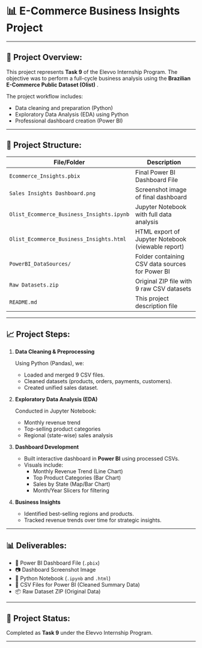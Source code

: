 # 📊 E-Commerce Business Insights Project

---



## 📁 **Project Overview:**

This project represents **Task 9** of the Elevvo Internship Program. The objective was to perform a full-cycle business analysis using the  **Brazilian E-Commerce Public Dataset (Olist)** .

The project workflow includes:

* Data cleaning and preparation (Python)
* Exploratory Data Analysis (EDA) using Python
* Professional dashboard creation (Power BI)

---



## 📂 **Project Structure:**

| File/Folder                                 | Description                                       |
| ------------------------------------------- | ------------------------------------------------- |
| `Ecommerce_Insights.pbix`                 | Final Power BI Dashboard File                     |
| `Sales Insights Dashboard.png`            | Screenshot image of final dashboard               |
| `Olist_Ecommerce_Business_Insights.ipynb` | Jupyter Notebook with full data analysis          |
| `Olist_Ecommerce_Business_Insights.html`  | HTML export of Jupyter Notebook (viewable report) |
| `PowerBI_DataSources/`                    | Folder containing CSV data sources for Power BI   |
| `Raw Datasets.zip`                        | Original ZIP file with 9 raw CSV datasets         |
| `README.md`                               | This project description file                     |

---

## 📈 **Project Steps:**

1. **Data Cleaning & Preprocessing**

   Using Python (Pandas), we:

   * Loaded and merged 9 CSV files.
   * Cleaned datasets (products, orders, payments, customers).
   * Created unified sales dataset.
2. **Exploratory Data Analysis (EDA)**

   Conducted in Jupyter Notebook:

   * Monthly revenue trend
   * Top-selling product categories
   * Regional (state-wise) sales analysis
3. **Dashboard Development**

   * Built interactive dashboard in **Power BI** using processed CSVs.
   * Visuals include:
     * Monthly Revenue Trend (Line Chart)
     * Top Product Categories (Bar Chart)
     * Sales by State (Map/Bar Chart)
     * Month/Year Slicers for filtering
4. **Business Insights**

   * Identified best-selling regions and products.
   * Tracked revenue trends over time for strategic insights.

---

## 📊 **Deliverables:**

* 📂 Power BI Dashboard File (`.pbix`)
* 📷 Dashboard Screenshot Image
* 📓 Python Notebook (`.ipynb` and `.html`)
* 📄 CSV Files for Power BI (Cleaned Summary Data)
* 📦 Raw Dataset ZIP (Original Data)

---

## 📅 **Project Status:**

Completed as **Task 9** under the Elevvo Internship Program.

---
